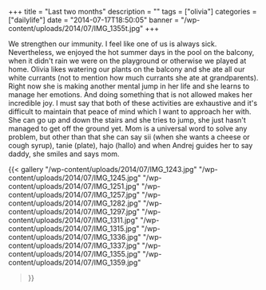 +++
title = "Last two months"
description = ""
tags = ["olivia"]
categories = ["dailylife"]
date = "2014-07-17T18:50:05"
banner = "/wp-content/uploads/2014/07/IMG_1355t.jpg"
+++

We strengthen our immunity. I feel like one of us is always sick. Nevertheless, we enjoyed the hot summer days in the pool on the balcony, when it didn't rain we were on the
playground or otherwise we played at home. Olivia likes watering our plants on the balcony and she
ate all our white currants (not to mention how much currants she ate at grandparents). Right now
she is making another mental jump in her life and she learns to manage her emotions. And doing
something that is not allowed makes her incredible joy. I must say that both of these activities
are exhaustive and it's difficult to maintain that peace of mind which I want to approach her with.
She can go up and down the stairs and she tries to jump, she just hasn't managed to get off the
ground yet. Mom is a universal word to solve any problem, but other than that she can say sii (when
she wants a cheese or cough syrup), tanie (plate), hajo (hallo) and when Andrej guides her to say
daddy, she smiles and says mom.

{{< gallery
    "/wp-content/uploads/2014/07/IMG_1243.jpg"
    "/wp-content/uploads/2014/07/IMG_1245.jpg"
    "/wp-content/uploads/2014/07/IMG_1251.jpg"
    "/wp-content/uploads/2014/07/IMG_1257.jpg"
    "/wp-content/uploads/2014/07/IMG_1282.jpg"
    "/wp-content/uploads/2014/07/IMG_1297.jpg"
    "/wp-content/uploads/2014/07/IMG_1311.jpg"
    "/wp-content/uploads/2014/07/IMG_1315.jpg"
    "/wp-content/uploads/2014/07/IMG_1336.jpg"
    "/wp-content/uploads/2014/07/IMG_1337.jpg"
    "/wp-content/uploads/2014/07/IMG_1355.jpg"
    "/wp-content/uploads/2014/07/IMG_1359.jpg"
>}}

